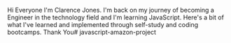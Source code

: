 Hi Everyone I'm Clarence Jones. I'm back on my journey of becoming a Engineer in the technology field and I'm learning JavaScript. Here's a bit of what I've learned and implemented through self-study and coding bootcamps. Thank You# javascript-amazon-project
